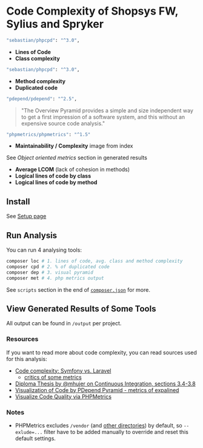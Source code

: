 # Code Complexity of Shopsys FW, Sylius and Spryker 

```bash
"sebastian/phpcpd": "^3.0",
```

- **Lines of Code**
- **Class complexity**

```bash
"sebastian/phpcpd": "^3.0",
```

- **Method complexity**
- **Duplicated code**

```bash
"pdepend/pdepend": "^2.5",
```

> "The Overview Pyramid provides a simple and size independent way to get a first impression of a software system, and this without an expensive source code analysis."


```bash
"phpmetrics/phpmetrics": "^1.5"
```

- **Maintainability / Complexity** image from index

See *Object oriented metrics* section in generated results

- **Average LCOM** (lack of cohesion in methods)  
- **Logical lines of code by class**
- **Logical lines of code by method**

## Install

See [Setup page](/docs/setup.md)

## Run Analysis

You can run 4 analysing tools:

```bash
composer loc # 1. lines of code, avg. class and method complexity
composer cpd # 2. % of duplicated code
composer dep # 3. visual pyramid
composer met # 4. php metrics output
```

See `scripts` section in the end of [`composer.json`](composer.json) for more.


## View Generated Results of Some Tools  

All output can be found in `/output` per project.


### Resources

If you want to read more about code complexity, you can read sources used for this analysis: 

- [Code complexity: Symfony vs. Laravel](https://medium.com/@taylorotwell/measuring-code-complexity-64356da605f9)
    - [critics of some metrics](https://news.ycombinator.com/item?id=13364649)
- [Diploma Thesis by @mhujer on Continuous Integration, sections 3.4-3.8](https://blog.martinhujer.cz/bp/)
- [Visualization of Code by PDepend Pyramid - metrics of expalined](https://pdepend.org/documentation/handbook/reports/overview-pyramid.html) 
- [Visualize Code Quality via PHPMetrics](https://www.sitepoint.com/visualize-codes-quality-phpmetrics/)


### Notes

- PHPMetrics excludes `/vendor` (and [other directories](https://github.com/phpmetrics/PhpMetrics/blob/d0a127cd2da8e75a56b7a27eff7a153c6fed83e6/src/Hal/Application/Config/TreeBuilder.php#L48)) by default, so `--exlude=...` filter have to be added manually to override and reset this default settings.
